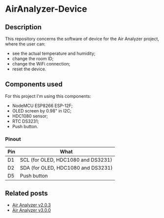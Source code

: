 # AirAnalyzer-Device
## Description
This repository concerns the software of device for the Air Analyzer project, where the user can:
 - see the actual temperature and humidity;
 - change the room ID;
 - change the WiFi connection;
 - reset the device.

## Components used
For this project I'm using this components:
 - NodeMCU ESP8266 ESP-12F;
 - OLED screen by 0.98" in I2C;
 - HDC1080 sensor;
 - RTC DS3231;
 - Push button.

### Pinout
| Pin | What |
| --- | ---- |
| D1 | SCL (for OLED, HDC1080 and DS3231) |
| D2 | SDA (for OLED, HDC1080 and DS3231) |
| D5 | Push button |

## Related posts
* [Air Analyzer v2.0.3](https://davidepalladino.github.io/2021/07/12/Air-Analyzer-v2-0-3/)
* [Air Analyzer v3.0.0](https://davidepalladino.github.io/2022/02/13/Air-Analyzer-v3-0-0/)
